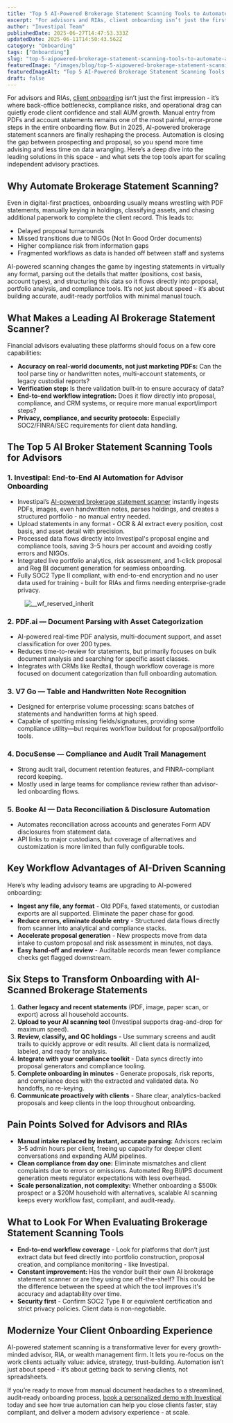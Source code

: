 ```yaml
---
title: "Top 5 AI-Powered Brokerage Statement Scanning Tools to Automate Advisor Onboarding"
excerpt: "For advisors and RIAs, client onboarding isn’t just the first impression - it’s where back-office bottlenecks, compliance risks, and operational drag can quietly erode client confidence and stall AUM growth."
author: "Investipal Team"
publishedDate: 2025-06-27T14:47:53.333Z
updatedDate: 2025-06-11T14:50:43.562Z
category: "Onboarding"
tags: ["Onboarding"]
slug: "top-5-aipowered-brokerage-statement-scanning-tools-to-automate-advisor-onboarding"
featuredImage: "/images/blog/top-5-aipowered-brokerage-statement-scanning-tools-to-automate-advisor-onboarding__67c7308908c78582288cb9b1_Why_20Customer_20Acquisition_20Costs_20Are_20Rising_20for_20Financial_20Advisors_20_And_20What_20To_20Do_20About_20It__20_10_.png"
featuredImageAlt: "Top 5 AI-Powered Brokerage Statement Scanning Tools to Automate Advisor Onboarding"
draft: false
---
```

<p id="">For advisors and RIAs, <a href="/features/client-acquisition">client onboarding</a> isn’t just the first impression - it’s where back-office bottlenecks, compliance risks, and operational drag can quietly erode client confidence and stall AUM growth. Manual entry from PDFs and account statements remains one of the most painful, error-prone steps in the entire onboarding flow. But in 2025, AI-powered brokerage statement scanners are finally reshaping the process. Automation is closing the gap between prospecting and proposal, so you spend more time advising and less time on data wrangling. Here’s a deep dive into the leading solutions in this space - and what sets the top tools apart for scaling independent advisory practices.</p><h2 id="">Why Automate Brokerage Statement Scanning?</h2><p id="">Even in digital-first practices, onboarding usually means wrestling with PDF statements, manually keying in holdings, classifying assets, and chasing additional paperwork to complete the client record. This leads to:</p><ul id=""><li id="">Delayed proposal turnarounds</li><li id="">Missed transitions due to NIGOs (Not In Good Order documents)</li><li id="">Higher compliance risk from information gaps</li><li id="">Fragmented workflows as data is handed off between staff and systems</li></ul><p id="">AI-powered scanning changes the game by ingesting statements in virtually any format, parsing out the details that matter (positions, cost basis, account types), and structuring this data so it flows directly into proposal, portfolio analysis, and compliance tools. It’s not just about speed - it’s about building accurate, audit-ready portfolios with minimal manual touch.</p><h2 id="">What Makes a Leading AI Brokerage Statement Scanner?</h2><p id="">Financial advisors evaluating these platforms should focus on a few core capabilities:</p><ul id=""><li id=""><strong id="">Accuracy on real-world documents, not just marketing PDFs:</strong> Can the tool parse tiny or handwritten notes, multi-account statements, or legacy custodial reports?</li><li id=""><strong id="">Verification step: </strong>Is there validation built-in to ensure accuracy of data?</li><li id=""><strong id="">End-to-end workflow integration:</strong> Does it flow directly into proposal, compliance, and CRM systems, or require more manual export/import steps?</li><li id=""><strong id="">Privacy, compliance, and security protocols:</strong> Especially SOC2/FINRA/SEC requirements for client data handling.</li></ul><h2 id="">The Top 5 AI Broker Statement Scanning Tools for Advisors</h2><h3 id="">1. Investipal: End-to-End AI Automation for Advisor Onboarding</h3><ul id=""><li id="">Investipal’s <a href="/features/automated-statement-scanner">AI-powered brokerage statement scanner</a> instantly ingests PDFs, images, even handwritten notes, parses holdings, and creates a structured portfolio - no manual entry needed.</li><li id="">Upload statements in any format - OCR & AI extract every position, cost basis, and asset detail with precision. </li><li id="">Processed data flows directly into Investipal's proposal engine and compliance tools, saving 3–5 hours per account and avoiding costly errors and NIGOs.</li><li id="">Integrated live portfolio analytics, risk assessment, and 1-click proposal and Reg BI document generation for seamless onboarding.</li><li id="">Fully SOC2 Type II compliant, with end-to-end encryption and no user data used for training - built for RIAs and firms needing enterprise-grade privacy.</li></ul><figure class="w-richtext-figure-type-image w-richtext-align-fullwidth" style="max-width:2240px" data-rt-type="image" data-rt-align="fullwidth" data-rt-max-width="2240px"><div><img src="/images/blog/top-5-aipowered-brokerage-statement-scanning-tools-to-automate-advisor-onboarding__67c7308908c78582288cb9b1_Why_20Customer_20Acquisition_20Costs_20Are_20Rising_20for_20Financial_20Advisors_20_And_20What_20To_20Do_20About_20It__20_10_.png" loading="lazy" alt="__wf_reserved_inherit"></div></figure><h3 id="">2. PDF.ai — Document Parsing with Asset Categorization</h3><ul id=""><li id="">AI-powered real-time PDF analysis, multi-document support, and asset classification for over 200 types.</li><li id="">Reduces time-to-review for statements, but primarily focuses on bulk document analysis and searching for specific asset classes.</li><li id="">Integrates with CRMs like Redtail, though workflow coverage is more focused on document categorization than full onboarding automation.</li></ul><h3 id="">3. V7 Go — Table and Handwritten Note Recognition</h3><ul id=""><li id="">Designed for enterprise volume processing: scans batches of statements and handwritten forms at high speed.</li><li id="">Capable of spotting missing fields/signatures, providing some compliance utility—but requires workflow buildout for proposal/portfolio tools.</li></ul><h3 id="">4. DocuSense — Compliance and Audit Trail Management</h3><ul id=""><li id="">Strong audit trail, document retention features, and FINRA-compliant record keeping.</li><li id="">Mostly used in large teams for compliance review rather than advisor-led onboarding flows.</li></ul><h3 id="">5. Booke AI — Data Reconciliation & Disclosure Automation</h3><ul id=""><li id="">Automates reconciliation across accounts and generates Form ADV disclosures from statement data.</li><li id="">API links to major custodians, but coverage of alternatives and customization is more limited than fully configurable tools.</li></ul><h2 id="">Key Workflow Advantages of AI-Driven Scanning</h2><p id="">Here’s why leading advisory teams are upgrading to AI-powered onboarding:</p><ul id=""><li id=""><strong id="">Ingest any file, any format</strong>&nbsp;- Old PDFs, faxed statements, or custodian exports are all supported. Eliminate the paper chase for good.</li><li id=""><strong id="">Reduce errors, eliminate double entry</strong>&nbsp;- Structured data flows directly from scanner into analytical and compliance stacks.</li><li id=""><strong id="">Accelerate proposal generation</strong>&nbsp;- New prospects move from data intake to custom proposal and risk assessment in minutes, not days.</li><li id=""><strong id="">Easy hand-off and review</strong>&nbsp;- Auditable records mean fewer compliance checks get flagged downstream.</li></ul><h2 id="">Six Steps to Transform Onboarding with AI-Scanned Brokerage Statements</h2><ol id=""><li id=""><strong id="">Gather legacy and recent statements</strong> (PDF, image, paper scan, or export) across all household accounts.</li><li id=""><strong id="">Upload to your AI scanning tool</strong> (Investipal supports drag-and-drop for maximum speed).</li><li id=""><strong id="">Review, classify, and QC holdings</strong>&nbsp;- Use summary screens and audit trails to quickly approve or edit results. All client data is normalized, labeled, and ready for analysis.</li><li id=""><strong id="">Integrate with your compliance toolkit</strong>&nbsp;- Data syncs directly into proposal generators and compliance tooling.</li><li id=""><strong id="">Complete onboarding in minutes</strong>&nbsp;- Generate proposals, risk reports, and compliance docs with the extracted and validated data. No handoffs, no re-keying.</li><li id=""><strong id="">Communicate proactively with clients</strong>&nbsp;- Share clear, analytics-backed proposals and keep clients in the loop throughout onboarding.</li></ol><h2 id="">Pain Points Solved for Advisors and RIAs</h2><ul id=""><li id=""><strong id="">Manual intake replaced by instant, accurate parsing:</strong> Advisors reclaim 3–5 admin hours per client, freeing up capacity for deeper client conversations and expanding AUM pipelines.</li><li id=""><strong id="">Clean compliance from day one:</strong> Eliminate mismatches and client complaints due to errors or omissions. Automated Reg BI/IPS document generation meets regulator expectations with less overhead.</li><li id=""><strong id="">Scale personalization, not complexity:</strong> Whether onboarding a $500k prospect or a $20M household with alternatives, scalable AI scanning keeps every workflow fast, compliant, and audit-ready.</li></ul><h2 id="">What to Look For When Evaluating Brokerage Statement Scanning Tools</h2><ul id=""><li id=""><strong id="">End-to-end workflow coverage</strong>&nbsp;- Look for platforms that don’t just extract data but feed directly into portfolio construction, proposal creation, and compliance monitoring - like Investipal.</li><li id=""><strong id="">Constant improvement: </strong>Has the vendor built their own AI brokerage statement scanner or are they using one off-the-shelf? This could be the difference between the speed at which the tool improves it's accuracy and adaptability over time.</li><li id=""><strong id="">Security first</strong>&nbsp;- Confirm SOC2 Type II or equivalent certification and strict privacy policies. Client data is non-negotiable.</li></ul><h2 id="">Modernize Your Client Onboarding Experience</h2><p id="">AI-powered statement scanning is a transformative lever for every growth-minded advisor, RIA, or wealth management firm. It lets you re-focus on the work clients actually value: advice, strategy, trust-building. Automation isn’t just about speed - it’s about getting back to serving clients, not spreadsheets.</p><p id="">If you’re ready to move from manual document headaches to a streamlined, audit-ready onboarding process, <a href="/book-a-demo">book a personalized demo with Investipal</a> today and see how true automation can help you close clients faster, stay compliant, and deliver a modern advisory experience - at scale.</p>